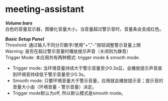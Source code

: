 # meeting-assistant

***Volume bars***  
白色的音量显示器，图像化音量大小。当音量超过警示音时，音量条会变成红色。

***Basic Setup Panel***  
Threshold: 通过输入不同分贝数字/使用"+","-"按钮调整警示音量上限  
Warning: 是否在超过警示音量时播放提示声音（关闭则为静音）  
Trigger Mode: 本应用共有两种模式: trigger mode & smooth mode.   

- Trigger mode: 当环境音量持续大于警示音量至少0.3s后，会播放提示声音直到环境音持续低于警示音量至少0.3s。
- Smooth mode: 只要环境音量大于警示音量，应用就会播放提示音；提示音的音量大小由（环境音量 - 警示音量）决定。
- Trigger mode默认为off, 所以默认模式是smooth mode。
